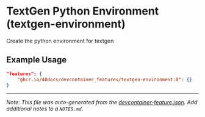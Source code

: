 
# TextGen Python Environment (textgen-environment)

Create the python environment for textgen

## Example Usage

```json
"features": {
    "ghcr.io/40docs/devcontainer_features/textgen-environment:0": {}
}
```





---

_Note: This file was auto-generated from the [devcontainer-feature.json](https://github.com/40docs/devcontainer_features/blob/main/src/textgen-environment/devcontainer-feature.json).  Add additional notes to a `NOTES.md`._
